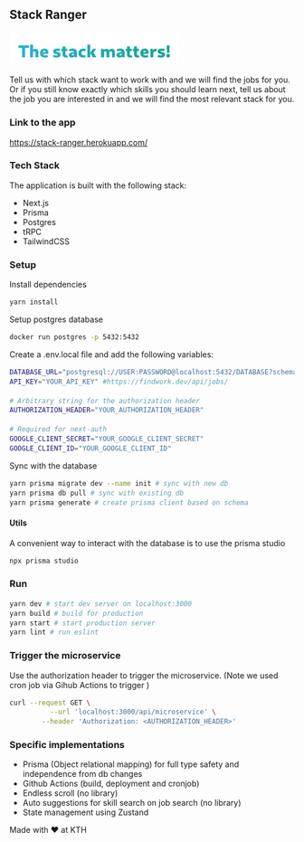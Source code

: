 ## Stack Ranger 

<img width="300px" height="auto" src="logo.png">

Tell us with which stack want to work with and we will find the jobs for you.
Or if you still know exactly which skills you should learn next, tell us about the job you are interested in and we will find the most relevant stack for you.

### Link to the app
https://stack-ranger.herokuapp.com/

### Tech Stack
The application is built with the following stack:
- Next.js
- Prisma 
- Postgres
- tRPC
- TailwindCSS

### Setup
Install dependencies
```bash
yarn install
```

Setup postgres database
```bash
docker run postgres -p 5432:5432
```

Create a .env.local file and add the following variables:
```bash
DATABASE_URL="postgresql://USER:PASSWORD@localhost:5432/DATABASE?schema=public"
API_KEY="YOUR_API_KEY" #https://findwork.dev/api/jobs/

# Arbitrary string for the authorization header
AUTHORIZATION_HEADER="YOUR_AUTHORIZATION_HEADER" 

# Required for next-auth
GOOGLE_CLIENT_SECRET="YOUR_GOOGLE_CLIENT_SECRET"
GOOGLE_CLIENT_ID="YOUR_GOOGLE_CLIENT_ID"
```

Sync with the database
```bash
yarn prisma migrate dev --name init # sync with new db
yarn prisma db pull # sync with existing db
yarn prisma generate # create prisma client based on schema
```

#### Utils
A convenient way to interact with the database is to use the prisma studio
```bash
npx prisma studio
```

### Run
```bash
yarn dev # start dev server on localhost:3000
yarn build # build for production
yarn start # start production server
yarn lint # run eslint
```

### Trigger the microservice
Use the authorization header to trigger the microservice. (Note we used cron job via Gihub Actions to trigger )
```bash
curl --request GET \
          --url 'localhost:3000/api/microservice' \
        --header 'Authorization: <AUTHORIZATION_HEADER>'
```

### Specific implementations
- Prisma (Object relational mapping) for full type safety and independence from db changes
- Github Actions (build, deployment and cronjob)
- Endless scroll (no library)
- Auto suggestions for skill search on job search (no library)
- State management using Zustand

Made with ❤️ at KTH

